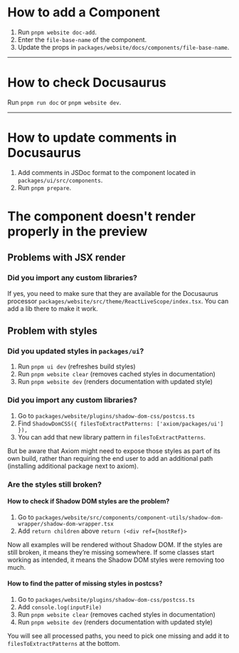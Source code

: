 # How to add a Component

1. Run `pnpm website doc-add`.
2. Enter the `file-base-name` of the component.
3. Update the props in `packages/website/docs/components/file-base-name`.

---

# How to check Docusaurus

Run `pnpm run doc` or `pnpm website dev`.

---

# How to update comments in Docusaurus

1. Add comments in JSDoc format to the component located in `packages/ui/src/components`.
2. Run `pnpm prepare`.

# The component doesn't render properly in the preview

## Problems with JSX render

### Did you import any custom libraries?
If yes, you need to make sure that they are available for the Docusaurus processor `packages/website/src/theme/ReactLiveScope/index.tsx`. You can add a lib there to make it work.

## Problem with styles

### Did you updated styles in `packages/ui`?

1. Run `pnpm ui dev` (refreshes build styles)
2. Run `pnpm website clear` (removes cached styles in documentation)
3. Run `pnpm website dev` (renders documentation with updated style)

### Did you import any custom libraries?

1. Go to `packages/website/plugins/shadow-dom-css/postcss.ts`
2. Find `ShadowDomCSS({ filesToExtractPatterns: ['axiom/packages/ui'] }),`
3. You can add that new library pattern in `filesToExtractPatterns`.

But be aware that Axiom might need to expose those styles as part of its own build, rather than requiring the end user to add an additional path (installing additional package next to axiom).

### Are the styles still broken?

#### How to check if Shadow DOM styles are the problem?

1. Go to `packages/website/src/components/component-utils/shadow-dom-wrapper/shadow-dom-wrapper.tsx`
2. Add `return children` above `return (<div ref={hostRef}>`

Now all examples will be rendered without Shadow DOM. If the styles are still broken, it means they’re missing somewhere. If some classes start working as intended, it means the Shadow DOM styles were removing too much.

#### How to find the patter of missing styles in postcss?

1. Go to `packages/website/plugins/shadow-dom-css/postcss.ts`
2. Add `console.log(inputFile)`
3. Run `pnpm website clear` (removes cached styles in documentation)
4. Run `pnpm website dev` (renders documentation with updated style)

You will see all processed paths, you need to pick one missing and add it to `filesToExtractPatterns` at the bottom.
